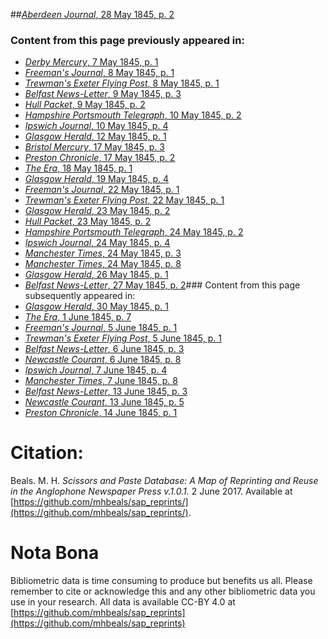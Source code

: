 ##[*Aberdeen Journal*, 28 May 1845, p. 2](https://mhbeals.github.io/sap_html/Aberdeen-Journal/Aberdeen-Journal-28-May-1845-p-2)

### Content from this page previously appeared in:
+ [*Derby Mercury*, 7 May 1845, p. 1](https://mhbeals.github.io/sap_html/Derby-Mercury/Derby-Mercury-7-May-1845-p-1)
+ [*Freeman's Journal*, 8 May 1845, p. 1](https://mhbeals.github.io/sap_html/Freeman's-Journal/Freeman's-Journal-8-May-1845-p-1)
+ [*Trewman's Exeter Flying Post*, 8 May 1845, p. 1](https://mhbeals.github.io/sap_html/Trewman's-Exeter-Flying-Post/Trewman's-Exeter-Flying-Post-8-May-1845-p-1)
+ [*Belfast News-Letter*, 9 May 1845, p. 3](https://mhbeals.github.io/sap_html/Belfast-News-Letter/Belfast-News-Letter-9-May-1845-p-3)
+ [*Hull Packet*, 9 May 1845, p. 2](https://mhbeals.github.io/sap_html/Hull-Packet/Hull-Packet-9-May-1845-p-2)
+ [*Hampshire Portsmouth Telegraph*, 10 May 1845, p. 2](https://mhbeals.github.io/sap_html/Hampshire-Portsmouth-Telegraph/Hampshire-Portsmouth-Telegraph-10-May-1845-p-2)
+ [*Ipswich Journal*, 10 May 1845, p. 4](https://mhbeals.github.io/sap_html/Ipswich-Journal/Ipswich-Journal-10-May-1845-p-4)
+ [*Glasgow Herald*, 12 May 1845, p. 1](https://mhbeals.github.io/sap_html/Glasgow-Herald/Glasgow-Herald-12-May-1845-p-1)
+ [*Bristol Mercury*, 17 May 1845, p. 3](https://mhbeals.github.io/sap_html/Bristol-Mercury/Bristol-Mercury-17-May-1845-p-3)
+ [*Preston Chronicle*, 17 May 1845, p. 2](https://mhbeals.github.io/sap_html/Preston-Chronicle/Preston-Chronicle-17-May-1845-p-2)
+ [*The Era*, 18 May 1845, p. 1](https://mhbeals.github.io/sap_html/The-Era/The-Era-18-May-1845-p-1)
+ [*Glasgow Herald*, 19 May 1845, p. 4](https://mhbeals.github.io/sap_html/Glasgow-Herald/Glasgow-Herald-19-May-1845-p-4)
+ [*Freeman's Journal*, 22 May 1845, p. 1](https://mhbeals.github.io/sap_html/Freeman's-Journal/Freeman's-Journal-22-May-1845-p-1)
+ [*Trewman's Exeter Flying Post*, 22 May 1845, p. 1](https://mhbeals.github.io/sap_html/Trewman's-Exeter-Flying-Post/Trewman's-Exeter-Flying-Post-22-May-1845-p-1)
+ [*Glasgow Herald*, 23 May 1845, p. 2](https://mhbeals.github.io/sap_html/Glasgow-Herald/Glasgow-Herald-23-May-1845-p-2)
+ [*Hull Packet*, 23 May 1845, p. 2](https://mhbeals.github.io/sap_html/Hull-Packet/Hull-Packet-23-May-1845-p-2)
+ [*Hampshire Portsmouth Telegraph*, 24 May 1845, p. 2](https://mhbeals.github.io/sap_html/Hampshire-Portsmouth-Telegraph/Hampshire-Portsmouth-Telegraph-24-May-1845-p-2)
+ [*Ipswich Journal*, 24 May 1845, p. 4](https://mhbeals.github.io/sap_html/Ipswich-Journal/Ipswich-Journal-24-May-1845-p-4)
+ [*Manchester Times*, 24 May 1845, p. 3](https://mhbeals.github.io/sap_html/Manchester-Times/Manchester-Times-24-May-1845-p-3)
+ [*Manchester Times*, 24 May 1845, p. 8](https://mhbeals.github.io/sap_html/Manchester-Times/Manchester-Times-24-May-1845-p-8)
+ [*Glasgow Herald*, 26 May 1845, p. 1](https://mhbeals.github.io/sap_html/Glasgow-Herald/Glasgow-Herald-26-May-1845-p-1)
+ [*Belfast News-Letter*, 27 May 1845, p. 2](https://mhbeals.github.io/sap_html/Belfast-News-Letter/Belfast-News-Letter-27-May-1845-p-2)### Content from this page subsequently appeared in:
+ [*Glasgow Herald*, 30 May 1845, p. 1](https://mhbeals.github.io/sap_html/Glasgow-Herald/Glasgow-Herald-30-May-1845-p-1)
+ [*The Era*, 1 June 1845, p. 7](https://mhbeals.github.io/sap_html/The-Era/The-Era-1-June-1845-p-7)
+ [*Freeman's Journal*, 5 June 1845, p. 1](https://mhbeals.github.io/sap_html/Freeman's-Journal/Freeman's-Journal-5-June-1845-p-1)
+ [*Trewman's Exeter Flying Post*, 5 June 1845, p. 1](https://mhbeals.github.io/sap_html/Trewman's-Exeter-Flying-Post/Trewman's-Exeter-Flying-Post-5-June-1845-p-1)
+ [*Belfast News-Letter*, 6 June 1845, p. 3](https://mhbeals.github.io/sap_html/Belfast-News-Letter/Belfast-News-Letter-6-June-1845-p-3)
+ [*Newcastle Courant*, 6 June 1845, p. 8](https://mhbeals.github.io/sap_html/Newcastle-Courant/Newcastle-Courant-6-June-1845-p-8)
+ [*Ipswich Journal*, 7 June 1845, p. 4](https://mhbeals.github.io/sap_html/Ipswich-Journal/Ipswich-Journal-7-June-1845-p-4)
+ [*Manchester Times*, 7 June 1845, p. 8](https://mhbeals.github.io/sap_html/Manchester-Times/Manchester-Times-7-June-1845-p-8)
+ [*Belfast News-Letter*, 13 June 1845, p. 3](https://mhbeals.github.io/sap_html/Belfast-News-Letter/Belfast-News-Letter-13-June-1845-p-3)
+ [*Newcastle Courant*, 13 June 1845, p. 5](https://mhbeals.github.io/sap_html/Newcastle-Courant/Newcastle-Courant-13-June-1845-p-5)
+ [*Preston Chronicle*, 14 June 1845, p. 1](https://mhbeals.github.io/sap_html/Preston-Chronicle/Preston-Chronicle-14-June-1845-p-1)
                    
# Citation: 

Beals. M. H. *Scissors and Paste Database: A Map of Reprinting and Reuse in the Anglophone Newspaper Press v.1.0.1.* 2 June 2017. Available at [https://github.com/mhbeals/sap_reprints/](https://github.com/mhbeals/sap_reprints/). 
                    
# Nota Bona

Bibliometric data is time consuming to produce but benefits us all. Please remember to cite or acknowledge this and any other bibliometric data you use in your research. All data is available CC-BY 4.0 at [https://github.com/mhbeals/sap_reprints](https://github.com/mhbeals/sap_reprints)